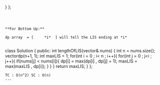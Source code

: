 }
};
```
​
​
​
**For Bottom Up:**
​
dp array  = [     *i*  ] will tell the LIS ending at *i*
​
```
class Solution {
public:
int lengthOfLIS(vector<int>& nums) {
int n = nums.size();
vector<int>dp(n+1, 1);
int maxLIS = 1;
for(int i = 0 ; i< n ; i++){
for(int j = 0 ; j<i ; j++){
if(nums[j] < nums[i]){
dp[i] = max(dp[i] , dp[j] + 1);
maxLIS = max(maxLIS , dp[i]);
}
}
}
return maxLIS;
}
};
```
TC : O(n^2) SC : O(n)
---
​
​